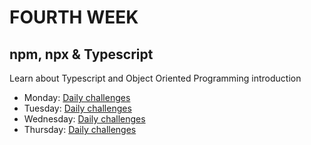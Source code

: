 # FOURTH WEEK 

## npm, npx & Typescript

Learn about Typescript and Object Oriented Programming introduction

- Monday: [Daily challenges](monday)
- Tuesday: [Daily challenges](tuesday)
- Wednesday: [Daily challenges](wednesday)
- Thursday: [Daily challenges](thursday)